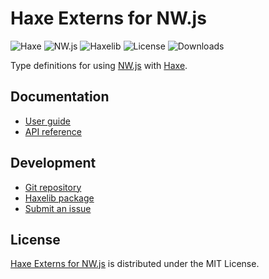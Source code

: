 # Haxe Externs for NW.js
![Haxe](https://badgen.net/badge/haxe/%3E%3D4.2.0/green) ![NW.js](https://badgen.net/badge/nwjs/%3E%3D0.63.0/green) ![Haxelib](https://badgen.net/haxelib/v/nwjs) ![License](https://badgen.net/haxelib/license/nwjs) ![Downloads](https://badgen.net/haxelib/d/nwjs)

Type definitions for using [NW.js](https://nwjs.io) with [Haxe](https://haxe.org).

## Documentation
- [User guide](https://bitbucket.org/cedx/nwjs.hx/wiki)
- [API reference](https://cedx.github.io/nwjs.hx)

## Development
- [Git repository](https://bitbucket.org/cedx/nwjs.hx)
- [Haxelib package](https://lib.haxe.org/p/nwjs)
- [Submit an issue](https://bitbucket.org/cedx/nwjs.hx/issues)

## License
[Haxe Externs for NW.js](https://bitbucket.org/cedx/nwjs.hx) is distributed under the MIT License.
